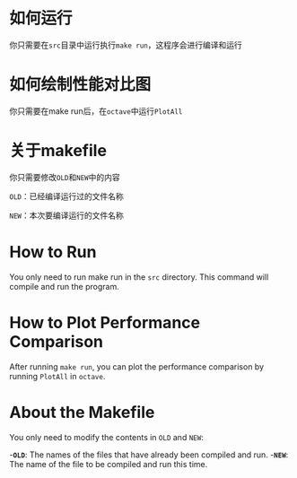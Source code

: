 # 如何运行
你只需要在`src`目录中运行执行`make run`，这程序会进行编译和运行
# 如何绘制性能对比图
你只需要在make run后，在`octave`中运行`PlotAll`
# 关于makefile
你只需要修改`OLD`和`NEW`中的内容

`OLD`：已经编译运行过的文件名称

`NEW`：本次要编译运行的文件名称

# How to Run
You only need to run make run in the `src` directory. This command will compile and run the program.

# How to Plot Performance Comparison
After running `make run`, you can plot the performance comparison by running `PlotAll` in `octave`.

# About the Makefile
You only need to modify the contents in `OLD` and `NEW`:

-**`OLD`**: The names of the files that have already been compiled and run.
-**`NEW`**: The name of the file to be compiled and run this time.
